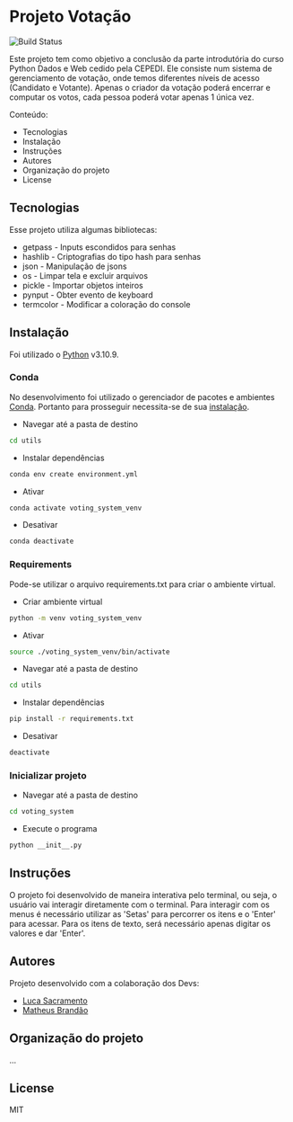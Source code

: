 # Projeto Votação
![Build Status](https://travis-ci.org/joemccann/dillinger.svg?branch=master)

Este projeto tem como objetivo a conclusão da parte introdutória do curso Python Dados e Web cedido pela CEPEDI.
Ele consiste num sistema de gerenciamento de votação, onde temos diferentes níveis de acesso (Candidato e Votante). Apenas o criador da votação poderá encerrar e computar os votos, cada pessoa poderá votar apenas 1 única vez.

Conteúdo:
- Tecnologias
- Instalação
- Instruções
- Autores
- Organização do projeto
- License

## Tecnologias
Esse projeto utiliza algumas bibliotecas:

- getpass - Inputs escondidos para senhas
- hashlib - Criptografias do tipo hash para senhas
- json - Manipulação de jsons
- os - Limpar tela e excluir arquivos
- pickle - Importar objetos inteiros
- pynput - Obter evento de keyboard
- termcolor - Modificar a coloração do console

## Instalação
Foi utilizado o [Python](https://www.python.org/) v3.10.9.

### Conda
No desenvolvimento foi utilizado o gerenciador de pacotes e ambientes [Conda](https://conda.io/). Portanto para prosseguir necessita-se de sua [instalação](https://conda.io/projects/conda/en/latest/user-guide/install/index.html).

- Navegar até a pasta de destino
```sh
cd utils
```

- Instalar dependências
```sh
conda env create environment.yml
```

- Ativar
```sh
conda activate voting_system_venv
```

- Desativar
```sh
conda deactivate
```

### Requirements
Pode-se utilizar o arquivo requirements.txt para criar o ambiente virtual.

- Criar ambiente virtual
```sh
python -m venv voting_system_venv
```

- Ativar
```sh
source ./voting_system_venv/bin/activate
```

- Navegar até a pasta de destino
```sh
cd utils
```

- Instalar dependências
```sh
pip install -r requirements.txt
```

- Desativar
```sh
deactivate
```

### Inicializar projeto
- Navegar até a pasta de destino
```sh
cd voting_system
```

- Execute o programa
```sh
python __init__.py
```

## Instruções
O projeto foi desenvolvido de maneira interativa pelo terminal, ou seja, o usuário vai interagir diretamente com o terminal.
Para interagir com os menus é necessário utilizar as 'Setas' para percorrer os itens e o 'Enter' para acessar.
Para os itens de texto, será necessário apenas digitar os valores e dar 'Enter'.

## Autores
Projeto desenvolvido com a colaboração dos Devs:

- [Luca Sacramento](https://github.com/lucasao98/)
- [Matheus Brandão](https://github.com/MatBrands)

## Organização do projeto
...

## License
MIT